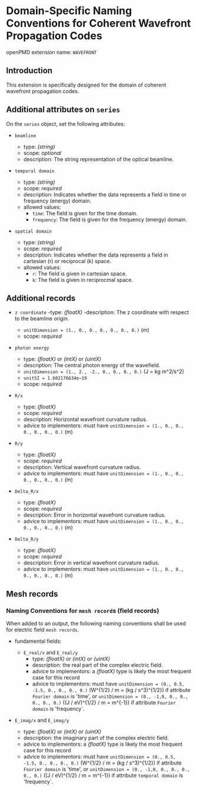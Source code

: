 Domain-Specific Naming Conventions for Coherent Wavefront Propagation Codes
===========================================================================

openPMD extension name: `WAVEFRONT`


Introduction
------------

This extension is specifically designed for the domain of coherent wavefront propagation codes.

Additional attributes on `series`
---------------------------------
On the `series` object, set the following attributes:

  - `beamline`
    - type: *(string)*
    - scope: *optional*
    - description: The string representation of the optical beamline.

  - `temporal domain`
    - type: *(string)*
    - scope: *required*
    - description: Indicates whether the data represents a field in time or
      frequency (energy) domain.
    - allowed values:
      - `time`: The field is given for the time domain.
      - `frequency`: The field is given for the frequency (energy) domain.

  - `spatial domain`
    - type: *(string)*
    - scope: *required*
    - description: Indicates whether the data represents a field in cartesian
      (r) or reciprocal (k) space.
    - allowed values:
      - `r`: The field is given in cartesian space.
      - `k`: The field is given in reciprocmal space.

Additional records
------------------
- `z coordinate`
    -type: *(floatX)*
    -description: The z coordinate with respect to the beamline origin.
    - `unitDimension = (1., 0., 0., 0., 0., 0., 0.)` (m)
    - scope: *required*

- `photon energy`
    - type: *(floatX)* or *(intX)* or *(uintX)*
    - description: The central photon energy of the wavefield.
    - `unitDimension = (1., 2., -2., 0., 0., 0., 0.)` (J = kg m^2/s^2)
    - `unitSI = 1.602176634e−19`
    - scope: *required*

- `R/x`
    - type: *(floatX)*
    - scope: *required*
    - description: Horizontal wavefront curvature radius.
    - advice to implementors: must have
                              `unitDimension = (1., 0., 0., 0., 0., 0., 0.)`
                              (m)

- `R/y`
    - type: *(floatX)*
    - scope: *required*
    - description: Vertical wavefront curvature radius.
    - advice to implementors: must have
                              `unitDimension = (1., 0., 0., 0., 0., 0., 0.)`
                              (m)

- `Delta_R/x`
    - type: *(floatX)*
    - scope: *required*
    - description: Error in horizontal wavefront curvature radius.
    - advice to implementors: must have
                              `unitDimension = (1., 0., 0., 0., 0., 0., 0.)`
                              (m)

- `Delta_R/y`
    - type: *(floatX)*
    - scope: *required*
    - description: Error in vertical wavefront curvature radius.
    - advice to implementors: must have
                              `unitDimension = (1., 0., 0., 0., 0., 0., 0.)`
                              (m)


Mesh records
------------

### Naming Conventions for `mesh record`s (field records)

When added to an output, the following naming conventions shall be used for
electric field `mesh records`.

- fundamental fields:
  - `E_real/x` and `E_real/y`
    - type: *(floatX)* or *(intX)* or *(uintX)*
    - description: the real part of the complex electric field.
    - advice to implementors: a *(floatX)* type is likely the most frequent case
                              for this record
    - advice to implementors: must have
                              `unitDimension = (0., 0.5, -1.5, 0., 0., 0., 0.)`
                              (W^{1/2} / m = (kg / s^3)^{1/2})
                              if attribute `Fourier domain` is 'time', or
                              `unitDimension = (0., -1,0, 0., 0., 0., 0., 0.)`
                              ((J / eV)^{1/2} / m  = m^{-1})
                              if attribute `Fourier domain` is 'frequency`.
 
 - `E_imag/x` and `E_imag/y`
    - type: *(floatX)* or *(intX)* or *(uintX)*
    - description: the imaginary part of the complex electric field.
    - advice to implementors: a *(floatX)* type is likely the most frequent case
                              for this record
    - advice to implementors: must have
                              `unitDimension = (0., 0.5, -1.5, 0., 0., 0., 0.)`
                              (W^{1/2} / m = (kg / s^3)^{1/2})
                              if attribute `Fourier domain` is 'time', or
                              `unitDimension = (0., -1,0, 0., 0., 0., 0., 0.)`
                              ((J / eV)^{1/2} / m  = m^{-1})
                              if attribute `temporal domain` is 'frequency`.


